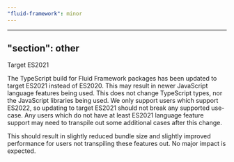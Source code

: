 ```yaml
---
"fluid-framework": minor
---
```

---
"section": other
---

Target ES2021

The TypeScript build for Fluid Framework packages has been updated to target ES2021 instead of ES2020.
This may result in newer JavaScript language features being used.
This does not change TypeScript types, nor the JavaScript libraries being used.
We only support users which support ES2022, so updating to target ES2021 should not break any supported use-case.
Any users which do not have at least ES2021 language feature support may need to transpile out some additional cases after this change.

This should result in slightly reduced bundle size and slightly improved performance for users not transpiling these features out.
No major impact is expected.
